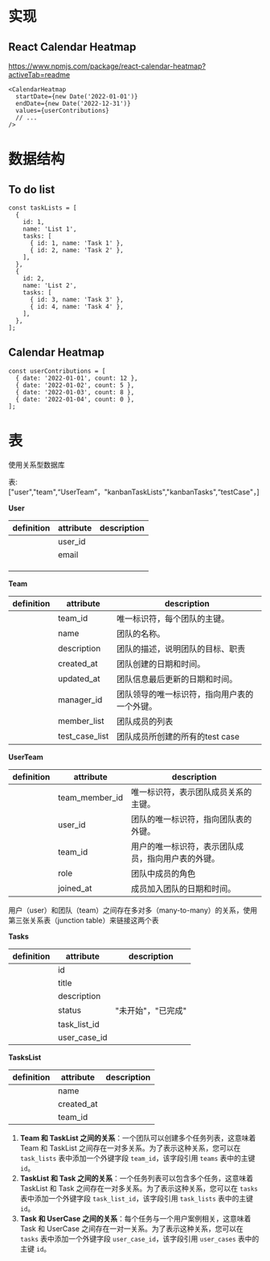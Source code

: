 # 实现

## React Calendar Heatmap

https://www.npmjs.com/package/react-calendar-heatmap?activeTab=readme

```
<CalendarHeatmap
  startDate={new Date('2022-01-01')}
  endDate={new Date('2022-12-31')}
  values={userContributions}
  // ...
/>
```



# **数据结构**

## To do list

```
const taskLists = [
  {
    id: 1,
    name: 'List 1',
    tasks: [
      { id: 1, name: 'Task 1' },
      { id: 2, name: 'Task 2' },
    ],
  },
  {
    id: 2,
    name: 'List 2',
    tasks: [
      { id: 3, name: 'Task 3' },
      { id: 4, name: 'Task 4' },
    ],
  },
];

```



## Calendar Heatmap

```
const userContributions = [
  { date: '2022-01-01', count: 12 },
  { date: '2022-01-02', count: 5 },
  { date: '2022-01-03', count: 8 },
  { date: '2022-01-04', count: 0 },
];
```





# 表

使用关系型数据库

表:["user","team",“UserTeam”，"kanbanTaskLists","kanbanTasks",“testCase"，]

**User**

| definition | attribute | description |
| ---------- | --------- | ----------- |
|            | user_id   |             |
|            | email     |             |
|            |           |             |
|            |           |             |
|            |           |             |

**Team**

| definition | attribute      | description                                  |
| ---------- | -------------- | -------------------------------------------- |
|            | team_id        | 唯一标识符，每个团队的主键。                 |
|            | name           | 团队的名称。                                 |
|            | description    | 团队的描述，说明团队的目标、职责             |
|            | created_at     | 团队创建的日期和时间。                       |
|            | updated_at     | 团队信息最后更新的日期和时间。               |
|            | manager_id     | 团队领导的唯一标识符，指向用户表的一个外键。 |
|            | member_list    | 团队成员的列表                               |
|            | test_case_list | 团队成员所创建的所有的test case              |



**UserTeam**

| definition | attribute      | description                                        |
| ---------- | -------------- | -------------------------------------------------- |
|            | team_member_id | 唯一标识符，表示团队成员关系的主键。               |
|            | user_id        | 团队的唯一标识符，指向团队表的外键。               |
|            | team_id        | 用户的唯一标识符，表示团队成员，指向用户表的外键。 |
|            | role           | 团队中成员的角色                                   |
|            | joined_at      | 成员加入团队的日期和时间。                         |

用户（user）和团队（team）之间存在多对多（many-to-many）的关系，使用第三张关系表（junction table）来链接这两个表

**Tasks**

| definition | attribute    | description        |
| ---------- | ------------ | ------------------ |
|            | id           |                    |
|            | title        |                    |
|            | description  |                    |
|            | status       | "未开始"，"已完成" |
|            | task_list_id |                    |
|            | user_case_id |                    |

**TasksList**

| definition | attribute  | description |
| ---------- | ---------- | ----------- |
|            | name       |             |
|            | created_at |             |
|            | team_id    |             |

1. **Team 和 TaskList 之间的关系**：一个团队可以创建多个任务列表，这意味着 Team 和 TaskList 之间存在一对多关系。为了表示这种关系，您可以在 `task_lists` 表中添加一个外键字段 `team_id`，该字段引用 `teams` 表中的主键 `id`。
2. **TaskList 和 Task 之间的关系**：一个任务列表可以包含多个任务，这意味着 TaskList 和 Task 之间存在一对多关系。为了表示这种关系，您可以在 `tasks` 表中添加一个外键字段 `task_list_id`，该字段引用 `task_lists` 表中的主键 `id`。
3. **Task 和 UserCase 之间的关系**：每个任务与一个用户案例相关，这意味着 Task 和 UserCase 之间存在一对一关系。为了表示这种关系，您可以在 `tasks` 表中添加一个外键字段 `user_case_id`，该字段引用 `user_cases` 表中的主键 `id`。